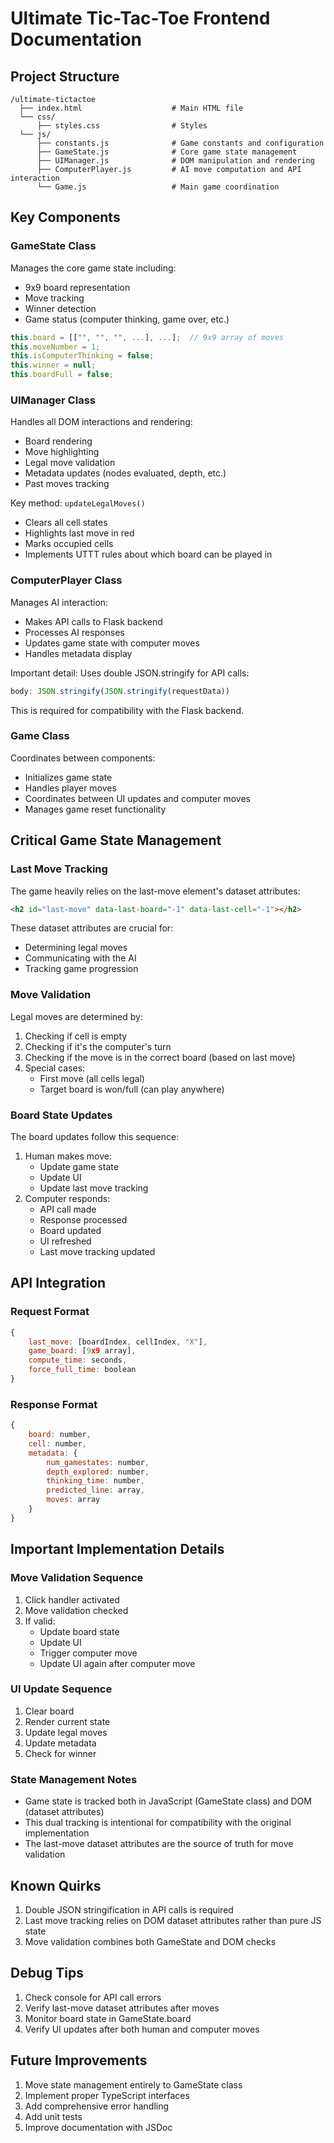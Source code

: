 # Ultimate Tic-Tac-Toe Frontend Documentation

## Project Structure
```
/ultimate-tictactoe
  ├── index.html                    # Main HTML file
  └── css/
      ├── styles.css                # Styles
  └── js/
      ├── constants.js              # Game constants and configuration
      ├── GameState.js              # Core game state management
      ├── UIManager.js              # DOM manipulation and rendering
      ├── ComputerPlayer.js         # AI move computation and API interaction
      └── Game.js                   # Main game coordination
```

## Key Components

### GameState Class
Manages the core game state including:
- 9x9 board representation
- Move tracking
- Winner detection
- Game status (computer thinking, game over, etc.)

```javascript
this.board = [["", "", "", ...], ...];  // 9x9 array of moves
this.moveNumber = 1;
this.isComputerThinking = false;
this.winner = null;
this.boardFull = false;
```

### UIManager Class
Handles all DOM interactions and rendering:
- Board rendering
- Move highlighting
- Legal move validation
- Metadata updates (nodes evaluated, depth, etc.)
- Past moves tracking

Key method: `updateLegalMoves()`
- Clears all cell states
- Highlights last move in red
- Marks occupied cells
- Implements UTTT rules about which board can be played in

### ComputerPlayer Class
Manages AI interaction:
- Makes API calls to Flask backend
- Processes AI responses
- Updates game state with computer moves
- Handles metadata display

Important detail: Uses double JSON.stringify for API calls:
```javascript
body: JSON.stringify(JSON.stringify(requestData))
```
This is required for compatibility with the Flask backend.

### Game Class
Coordinates between components:
- Initializes game state
- Handles player moves
- Coordinates between UI updates and computer moves
- Manages game reset functionality

## Critical Game State Management

### Last Move Tracking
The game heavily relies on the last-move element's dataset attributes:
```html
<h2 id="last-move" data-last-board="-1" data-last-cell="-1"></h2>
```
These dataset attributes are crucial for:
- Determining legal moves
- Communicating with the AI
- Tracking game progression

### Move Validation
Legal moves are determined by:
1. Checking if cell is empty
2. Checking if it's the computer's turn
3. Checking if the move is in the correct board (based on last move)
4. Special cases:
   - First move (all cells legal)
   - Target board is won/full (can play anywhere)

### Board State Updates
The board updates follow this sequence:
1. Human makes move:
   - Update game state
   - Update UI
   - Update last move tracking
2. Computer responds:
   - API call made
   - Response processed
   - Board updated
   - UI refreshed
   - Last move tracking updated

## API Integration

### Request Format
```javascript
{
    last_move: [boardIndex, cellIndex, "X"],
    game_board: [9x9 array],
    compute_time: seconds,
    force_full_time: boolean
}
```

### Response Format
```javascript
{
    board: number,
    cell: number,
    metadata: {
        num_gamestates: number,
        depth_explored: number,
        thinking_time: number,
        predicted_line: array,
        moves: array
    }
}
```

## Important Implementation Details

### Move Validation Sequence
1. Click handler activated
2. Move validation checked
3. If valid:
   - Update board state
   - Update UI
   - Trigger computer move
   - Update UI again after computer move

### UI Update Sequence
1. Clear board
2. Render current state
3. Update legal moves
4. Update metadata
5. Check for winner

### State Management Notes
- Game state is tracked both in JavaScript (GameState class) and DOM (dataset attributes)
- This dual tracking is intentional for compatibility with the original implementation
- The last-move dataset attributes are the source of truth for move validation

## Known Quirks
1. Double JSON stringification in API calls is required
2. Last move tracking relies on DOM dataset attributes rather than pure JS state
3. Move validation combines both GameState and DOM checks

## Debug Tips
1. Check console for API call errors
2. Verify last-move dataset attributes after moves
3. Monitor board state in GameState.board
4. Verify UI updates after both human and computer moves

## Future Improvements
1. Move state management entirely to GameState class
2. Implement proper TypeScript interfaces
3. Add comprehensive error handling
4. Add unit tests
5. Improve documentation with JSDoc